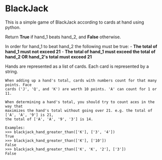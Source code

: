 # BlackJack
This is a simple game of BlackJack according to cards at hand using python.

  Return **True** if hand_1 beats hand_2, and **False** otherwise.

   In order for hand_1 to beat hand_2 the following must be true:
    - **The total of hand_1 must not exceed 21**
    - **The total of hand_1 must exceed the total of hand_2 OR hand_2's total must exceed 21**

  Hands are represented as a list of cards. Each card is represented by a string.

    When adding up a hand's total, cards with numbers count for that many points. Face
    cards ('J', 'Q', and 'K') are worth 10 points. 'A' can count for 1 or 11.

    When determining a hand's total, you should try to count aces in the way that
    maximizes the hand's total without going over 21. e.g. the total of ['A', 'A', '9'] is 21,
    the total of ['A', 'A', '9', '3'] is 14.

    Examples:
    >>> blackjack_hand_greater_than(['K'], ['3', '4'])
    True
    >>> blackjack_hand_greater_than(['K'], ['10'])
    False
    >>> blackjack_hand_greater_than(['K', 'K', '2'], ['3'])
    False
